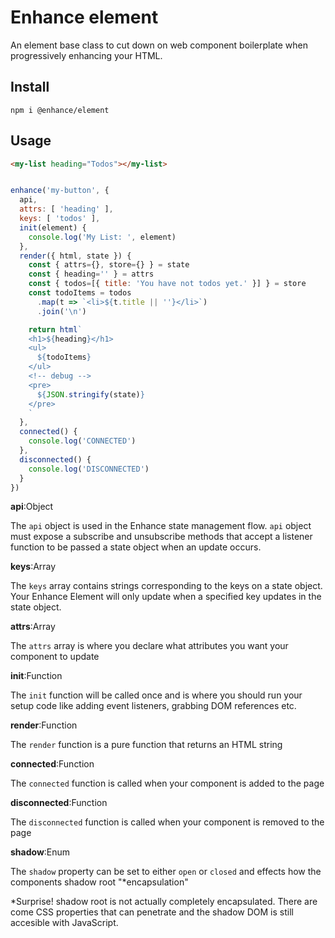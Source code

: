 # Enhance element
An element base class to cut down on web component boilerplate when progressively enhancing your HTML.

## Install
`npm i @enhance/element`

## Usage

```html
<my-list heading="Todos"></my-list>
```

```javascript

enhance('my-button', {
  api,
  attrs: [ 'heading' ],
  keys: [ 'todos' ],
  init(element) {
    console.log('My List: ', element)
  },
  render({ html, state }) {
    const { attrs={}, store={} } = state
    const { heading='' } = attrs
    const { todos=[{ title: 'You have not todos yet.' }] } = store
    const todoItems = todos
      .map(t => `<li>${t.title || ''}</li>`)
      .join('\n')

    return html`
    <h1>${heading}</h1>
    <ul>
      ${todoItems}
    </ul>
    <!-- debug -->
    <pre>
      ${JSON.stringify(state)}
    </pre>
    `
  },
  connected() {
    console.log('CONNECTED')
  },
  disconnected() {
    console.log('DISCONNECTED')
  }
})

```
**api**:Object

The `api` object is used in the Enhance state management flow.
`api` object must expose a subscribe and unsubscribe methods that accept a listener function to be passed a state object when an update occurs.

**keys**:Array

The `keys` array contains strings corresponding to the keys on a state object.
Your Enhance Element will only update when a specified key updates in the state object.

**attrs**:Array

The `attrs` array is where you declare what attributes you want your component to update

**init**:Function

The `init` function will be called once and is where you should run your setup code like adding event listeners, grabbing DOM references etc.

**render**:Function

The `render` function is a pure function that returns an HTML string

**connected**:Function

The `connected` function is called when your component is added to the page

**disconnected**:Function

The `disconnected` function is called when your component is removed to the page

**shadow**:Enum

The `shadow` property can be set to either `open` or `closed` and effects how the components shadow root "*encapsulation"

*Surprise! shadow root is not actually completely encapsulated. There are come CSS properties that can penetrate and the shadow DOM is still accesible with JavaScript.

